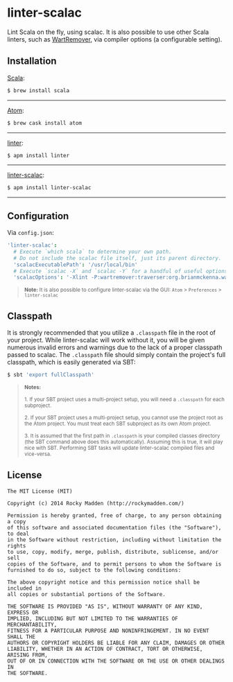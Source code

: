 # linter-scalac
Lint Scala on the fly, using scalac. It is also possible to use other Scala linters, such as [WartRemover](https://github.com/typelevel/wartremover), via compiler options (a configurable setting).

## Installation
[Scala](http://www.scala-lang.org/):
```bash
$ brew install scala
```
---
[Atom](https://atom.io/):
```bash
$ brew cask install atom
```
---
[linter](https://github.com/AtomLinter/Linter):
```bash
$ apm install linter
```
---
[linter-scalac](https://github.com/rockymadden/linter-scalac):
```bash
$ apm install linter-scalac
```
---

## Configuration
Via `config.json`:
```coffeescript
'linter-scalac':
  # Execute `which scala` to determine your own path.
  # Do not include the scalac file itself, just its parent directory.
  'scalacExecutablePath': '/usr/local/bin'
  # Execute `scalac -X` and `scalac -Y` for a handful of useful options.
  'scalacOptions': '-Xlint -P:wartremover:traverser:org.brianmckenna.wartremover.warts.Unsafe'
```

> <sub>__Note:__ It is also possible to configure linter-scalac via the GUI: `Atom` > `Preferences` > `linter-scalac`</sub>

## Classpath
It is strongly recommended that you utilize a `.classpath` file in the root of your project. While linter-scalac will work without it, you will be given numerous invalid errors and warnings due to the lack of a proper classpath passed to scalac. The `.classpath` file should simply contain the project's full classpath, which is easily generated via SBT:

```bash
$ sbt 'export fullClasspath'
```

> <sub>__Notes:__</sub>
>
> <sub>1. If your SBT project uses a multi-project setup, you will need a `.classpath` for each subproject.</sub>
>
> <sub>2. If your SBT project uses a multi-project setup, you cannot use the project root as the Atom project. You must treat each SBT subproject as its own Atom project.</sub>
>
> <sub>3. It is assumed that the first path in `.classpath` is your compiled classes directory (the SBT command above does this automatically). Assuming this is true, it will play nice with SBT. Performing SBT tasks will update linter-scalac compiled files and vice-versa.</sub>

## License

```
The MIT License (MIT)

Copyright (c) 2014 Rocky Madden (http://rockymadden.com/)

Permission is hereby granted, free of charge, to any person obtaining a copy
of this software and associated documentation files (the "Software"), to deal
in the Software without restriction, including without limitation the rights
to use, copy, modify, merge, publish, distribute, sublicense, and/or sell
copies of the Software, and to permit persons to whom the Software is
furnished to do so, subject to the following conditions:

The above copyright notice and this permission notice shall be included in
all copies or substantial portions of the Software.

THE SOFTWARE IS PROVIDED "AS IS", WITHOUT WARRANTY OF ANY KIND, EXPRESS OR
IMPLIED, INCLUDING BUT NOT LIMITED TO THE WARRANTIES OF MERCHANTABILITY,
FITNESS FOR A PARTICULAR PURPOSE AND NONINFRINGEMENT. IN NO EVENT SHALL THE
AUTHORS OR COPYRIGHT HOLDERS BE LIABLE FOR ANY CLAIM, DAMAGES OR OTHER
LIABILITY, WHETHER IN AN ACTION OF CONTRACT, TORT OR OTHERWISE, ARISING FROM,
OUT OF OR IN CONNECTION WITH THE SOFTWARE OR THE USE OR OTHER DEALINGS IN
THE SOFTWARE.
```
